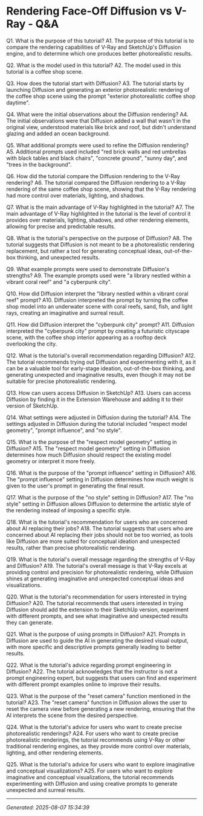 # Rendering Face-Off  Diffusion vs V-Ray - Q&A

Q1. What is the purpose of this tutorial?
A1. The purpose of this tutorial is to compare the rendering capabilities of V-Ray and SketchUp's Diffusion engine, and to determine which one produces better photorealistic results.

Q2. What is the model used in this tutorial?
A2. The model used in this tutorial is a coffee shop scene.

Q3. How does the tutorial start with Diffusion?
A3. The tutorial starts by launching Diffusion and generating an exterior photorealistic rendering of the coffee shop scene using the prompt "exterior photorealistic coffee shop daytime".

Q4. What were the initial observations about the Diffusion rendering?
A4. The initial observations were that Diffusion added a wall that wasn't in the original view, understood materials like brick and roof, but didn't understand glazing and added an ocean background.

Q5. What additional prompts were used to refine the Diffusion rendering?
A5. Additional prompts used included "red brick walls and red umbrellas with black tables and black chairs", "concrete ground", "sunny day", and "trees in the background".

Q6. How did the tutorial compare the Diffusion rendering to the V-Ray rendering?
A6. The tutorial compared the Diffusion rendering to a V-Ray rendering of the same coffee shop scene, showing that the V-Ray rendering had more control over materials, lighting, and shadows.

Q7. What is the main advantage of V-Ray highlighted in the tutorial?
A7. The main advantage of V-Ray highlighted in the tutorial is the level of control it provides over materials, lighting, shadows, and other rendering elements, allowing for precise and predictable results.

Q8. What is the tutorial's perspective on the purpose of Diffusion?
A8. The tutorial suggests that Diffusion is not meant to be a photorealistic rendering replacement, but rather a tool for generating conceptual ideas, out-of-the-box thinking, and unexpected results.

Q9. What example prompts were used to demonstrate Diffusion's strengths?
A9. The example prompts used were "a library nestled within a vibrant coral reef" and "a cyberpunk city".

Q10. How did Diffusion interpret the "library nestled within a vibrant coral reef" prompt?
A10. Diffusion interpreted the prompt by turning the coffee shop model into an underwater scene with coral reefs, sand, fish, and light rays, creating an imaginative and surreal result.

Q11. How did Diffusion interpret the "cyberpunk city" prompt?
A11. Diffusion interpreted the "cyberpunk city" prompt by creating a futuristic cityscape scene, with the coffee shop interior appearing as a rooftop deck overlooking the city.

Q12. What is the tutorial's overall recommendation regarding Diffusion?
A12. The tutorial recommends trying out Diffusion and experimenting with it, as it can be a valuable tool for early-stage ideation, out-of-the-box thinking, and generating unexpected and imaginative results, even though it may not be suitable for precise photorealistic rendering.

Q13. How can users access Diffusion in SketchUp?
A13. Users can access Diffusion by finding it in the Extension Warehouse and adding it to their version of SketchUp.

Q14. What settings were adjusted in Diffusion during the tutorial?
A14. The settings adjusted in Diffusion during the tutorial included "respect model geometry", "prompt influence", and "no style".

Q15. What is the purpose of the "respect model geometry" setting in Diffusion?
A15. The "respect model geometry" setting in Diffusion determines how much Diffusion should respect the existing model geometry or interpret it more freely.

Q16. What is the purpose of the "prompt influence" setting in Diffusion?
A16. The "prompt influence" setting in Diffusion determines how much weight is given to the user's prompt in generating the final result.

Q17. What is the purpose of the "no style" setting in Diffusion?
A17. The "no style" setting in Diffusion allows Diffusion to determine the artistic style of the rendering instead of imposing a specific style.

Q18. What is the tutorial's recommendation for users who are concerned about AI replacing their jobs?
A18. The tutorial suggests that users who are concerned about AI replacing their jobs should not be too worried, as tools like Diffusion are more suited for conceptual ideation and unexpected results, rather than precise photorealistic rendering.

Q19. What is the tutorial's overall message regarding the strengths of V-Ray and Diffusion?
A19. The tutorial's overall message is that V-Ray excels at providing control and precision for photorealistic rendering, while Diffusion shines at generating imaginative and unexpected conceptual ideas and visualizations.

Q20. What is the tutorial's recommendation for users interested in trying Diffusion?
A20. The tutorial recommends that users interested in trying Diffusion should add the extension to their SketchUp version, experiment with different prompts, and see what imaginative and unexpected results they can generate.

Q21. What is the purpose of using prompts in Diffusion?
A21. Prompts in Diffusion are used to guide the AI in generating the desired visual output, with more specific and descriptive prompts generally leading to better results.

Q22. What is the tutorial's advice regarding prompt engineering in Diffusion?
A22. The tutorial acknowledges that the instructor is not a prompt engineering expert, but suggests that users can find and experiment with different prompt examples online to improve their results.

Q23. What is the purpose of the "reset camera" function mentioned in the tutorial?
A23. The "reset camera" function in Diffusion allows the user to reset the camera view before generating a new rendering, ensuring that the AI interprets the scene from the desired perspective.

Q24. What is the tutorial's advice for users who want to create precise photorealistic renderings?
A24. For users who want to create precise photorealistic renderings, the tutorial recommends using V-Ray or other traditional rendering engines, as they provide more control over materials, lighting, and other rendering elements.

Q25. What is the tutorial's advice for users who want to explore imaginative and conceptual visualizations?
A25. For users who want to explore imaginative and conceptual visualizations, the tutorial recommends experimenting with Diffusion and using creative prompts to generate unexpected and surreal results.

---
*Generated: 2025-08-07 15:34:39*
